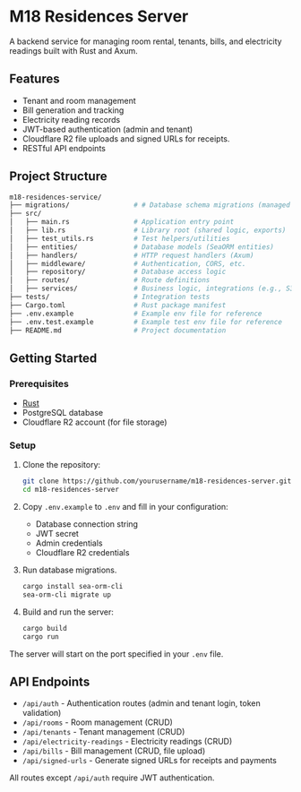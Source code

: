 # M18 Residences Server

A backend service for managing room rental, tenants, bills, and electricity readings built with Rust and Axum.

## Features

- Tenant and room management
- Bill generation and tracking
- Electricity reading records
- JWT-based authentication (admin and tenant)
- Cloudflare R2 file uploads and signed URLs for receipts.
- RESTful API endpoints

## Project Structure

```sh
m18-residences-service/
├── migrations/                # # Database schema migrations (managed by SeaORM)
├── src/
│   ├── main.rs                # Application entry point
│   ├── lib.rs                 # Library root (shared logic, exports)
│   ├── test_utils.rs          # Test helpers/utilities
│   ├── entities/              # Database models (SeaORM entities)
│   ├── handlers/              # HTTP request handlers (Axum)
│   ├── middleware/            # Authentication, CORS, etc.
│   ├── repository/            # Database access logic
│   ├── routes/                # Route definitions
│   ├── services/              # Business logic, integrations (e.g., S3, JWT)
├── tests/                     # Integration tests
├── Cargo.toml                 # Rust package manifest
├── .env.example               # Example env file for reference
├── .env.test.example          # Example test env file for reference
├── README.md                  # Project documentation
```

## Getting Started

### Prerequisites

- [Rust](https://www.rust-lang.org/tools/install)
- PostgreSQL database
- Cloudflare R2 account (for file storage)

### Setup

1. Clone the repository:

   ```sh
   git clone https://github.com/yourusername/m18-residences-server.git
   cd m18-residences-server

2. Copy `.env.example` to `.env` and fill in your configuration:

   - Database connection string
   - JWT secret
   - Admin credentials
   - Cloudflare R2 credentials

3. Run database migrations.

   ```sh
   cargo install sea-orm-cli
   sea-orm-cli migrate up
   ```

4. Build and run the server:

   ```sh
   cargo build
   cargo run
   ```

The server will start on the port specified in your `.env` file.

## API Endpoints

- `/api/auth` - Authentication routes (admin and tenant login, token validation)
- `/api/rooms` - Room management (CRUD)
- `/api/tenants` - Tenant management (CRUD)
- `/api/electricity-readings` - Electricity readings (CRUD)
- `/api/bills` - Bill management (CRUD, file upload)
- `/api/signed-urls` - Generate signed URLs for receipts and payments

All routes except `/api/auth` require JWT authentication.
